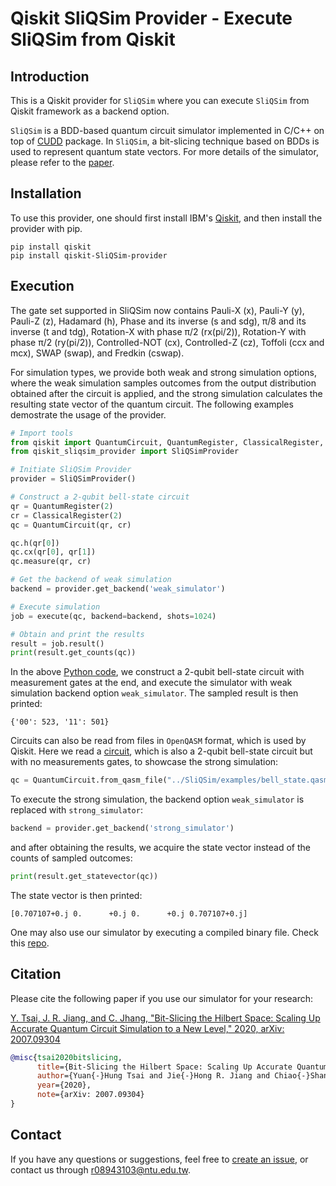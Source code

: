 # Qiskit SliQSim Provider - Execute SliQSim from Qiskit

## Introduction
This is a Qiskit provider for `SliQSim` where you can execute `SliQSim` from Qiskit framework as a backend option.

`SliQSim` is a BDD-based quantum circuit simulator implemented in C/C++ on top of [CUDD](http://web.mit.edu/sage/export/tmp/y/usr/share/doc/polybori/cudd/cuddIntro.html) package. In `SliQSim`, a bit-slicing technique based on BDDs is used to represent quantum state vectors. For more details of the simulator, please refer to the [paper](https://arxiv.org/abs/2007.09304).

## Installation
To use this provider, one should first install IBM's [Qiskit](https://github.com/Qiskit/qiskit), and then install the provider with pip.

```commandline
pip install qiskit
pip install qiskit-SliQSim-provider
```

## Execution
The gate set supported in SliQSim now contains Pauli-X (x), Pauli-Y (y), Pauli-Z (z), Hadamard (h), Phase and its inverse (s and sdg), π/8 and its inverse (t and tdg), Rotation-X with phase π/2 (rx(pi/2)), Rotation-Y with phase π/2 (ry(pi/2)), Controlled-NOT (cx), Controlled-Z (cz), Toffoli (ccx and mcx), SWAP (swap), and Fredkin (cswap).

For simulation types, we provide both weak and strong simulation options, where the weak simulation samples outcomes from the output distribution obtained after the circuit is applied, and the strong simulation calculates the resulting state vector of the quantum circuit. The following examples demostrate the usage of the provider.

```python
# Import tools
from qiskit import QuantumCircuit, QuantumRegister, ClassicalRegister, execute
from qiskit_sliqsim_provider import SliQSimProvider

# Initiate SliQSim Provider
provider = SliQSimProvider()

# Construct a 2-qubit bell-state circuit
qr = QuantumRegister(2)
cr = ClassicalRegister(2)
qc = QuantumCircuit(qr, cr)

qc.h(qr[0])
qc.cx(qr[0], qr[1])
qc.measure(qr, cr)

# Get the backend of weak simulation
backend = provider.get_backend('weak_simulator')

# Execute simulation
job = execute(qc, backend=backend, shots=1024)

# Obtain and print the results
result = job.result()
print(result.get_counts(qc))
```
In the above [Python code](https://github.com/NTU-ALComLab/Qiskit-SliQSim-Provider/blob/master/samples/sample.py), we construct a 2-qubit bell-state circuit with measurement gates at the end, and execute the simulator with weak simulation backend option `weak_simulator`. The sampled result is then printed:
```commandline
{'00': 523, '11': 501}
```

Circuits can also be read from files in `OpenQASM` format, which is used by Qiskit. Here we read a [circuit](https://github.com/NTU-ALComLab/SliQSim/blob/master/examples/bell_state.qasm), which is also a 2-qubit bell-state circuit but with no measurements gates, to showcase the strong simulation:
```python
qc = QuantumCircuit.from_qasm_file("../SliQSim/examples/bell_state.qasm")
```
To execute the strong simulation, the backend option `weak_simulator` is replaced with `strong_simulator`:
```python
backend = provider.get_backend('strong_simulator')
```
and after obtaining the results, we acquire the state vector instead of the counts of sampled outcomes:
```python
print(result.get_statevector(qc))
```
The state vector is then printed:
```commandline
[0.707107+0.j 0.      +0.j 0.      +0.j 0.707107+0.j]
```

One may also use our simulator by executing a compiled binary file. Check this [repo](https://github.com/NTU-ALComLab/SliQSim).


## Citation
Please cite the following paper if you use our simulator for your research:

<summary>
  <a href="https://arxiv.org/abs/2007.09304">Y. Tsai, J. R. Jiang, and C. Jhang, "Bit-Slicing the Hilbert Space: Scaling Up Accurate Quantum Circuit Simulation to a New Level," 2020, arXiv: 2007.09304</a>
</summary>

```bibtex
@misc{tsai2020bitslicing,
      title={Bit-Slicing the Hilbert Space: Scaling Up Accurate Quantum Circuit Simulation to a New Level},
      author={Yuan{-}Hung Tsai and Jie{-}Hong R. Jiang and Chiao{-}Shan Jhang},
      year={2020},
      note={arXiv: 2007.09304}
}
```

## Contact
If you have any questions or suggestions, feel free to [create an issue](https://github.com/NTU-ALComLab/SliQSim/issues), or contact us through r08943103@ntu.edu.tw.
